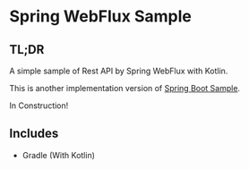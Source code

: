 # Spring WebFlux Sample

## TL;DR

A simple sample of Rest API by Spring WebFlux with Kotlin.

This is another implementation version of [Spring Boot Sample](https://github.com/retheviper/springbootsample).

In Construction!

## Includes

- Gradle (With Kotlin)